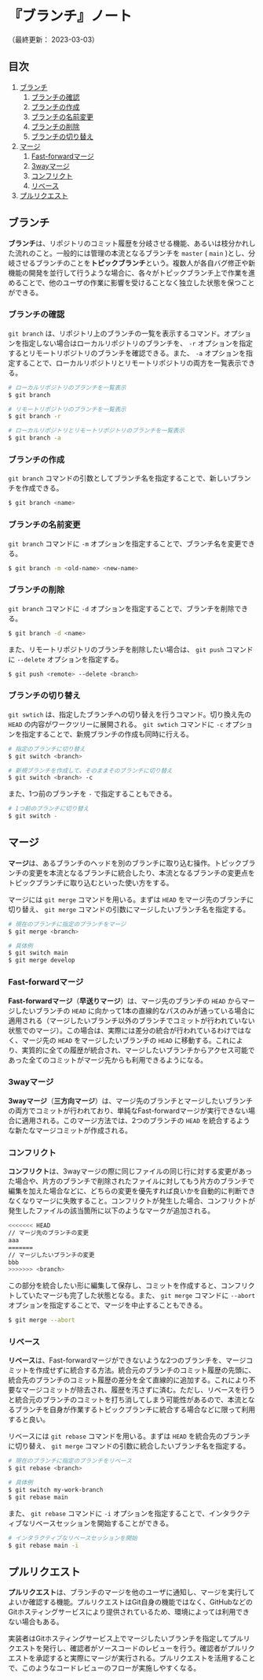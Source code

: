 # 『ブランチ』ノート

（最終更新： 2023-03-03）


## 目次

1. [ブランチ](#ブランチ)
	1. [ブランチの確認](#ブランチの確認)
	1. [ブランチの作成](#ブランチの作成)
	1. [ブランチの名前変更](#ブランチの名前変更)
	1. [ブランチの削除](#ブランチの削除)
	1. [ブランチの切り替え](#ブランチの切り替え)
1. [マージ](#マージ)
	1. [Fast-forwardマージ](#fast-forwardマージ)
	1. [3wayマージ](#3wayマージ)
	1. [コンフリクト](#コンフリクト)
	1. [リベース](#リベース)
1. [プルリクエスト](#プルリクエスト)


## ブランチ

**ブランチ**は、リポジトリのコミット履歴を分岐させる機能、あるいは枝分かれした流れのこと。一般的には管理の本流となるブランチを `master` ( `main` )とし、分岐させるブランチのことを**トピックブランチ**という。複数人が各自バグ修正や新機能の開発を並行して行うような場合に、各々がトピックブランチ上で作業を進めることで、他のユーザの作業に影響を受けることなく独立した状態を保つことができる。

### ブランチの確認

`git branch` は、リポジトリ上のブランチの一覧を表示するコマンド。オプションを指定しない場合はローカルリポジトリのブランチを、 `-r` オプションを指定するとリモートリポジトリのブランチを確認できる。また、 `-a` オプションを指定することで、ローカルリポジトリとリモートリポジトリの両方を一覧表示できる。

```sh
# ローカルリポジトリのブランチを一覧表示
$ git branch

# リモートリポジトリのブランチを一覧表示
$ git branch -r

# ローカルリポジトリとリモートリポジトリのブランチを一覧表示
$ git branch -a
```

### ブランチの作成

`git branch` コマンドの引数としてブランチ名を指定することで、新しいブランチを作成できる。

```sh
$ git branch <name>
```

### ブランチの名前変更

`git branch` コマンドに `-m` オプションを指定することで、ブランチ名を変更できる。

```sh
$ git branch -m <old-name> <new-name>
```

### ブランチの削除

`git branch` コマンドに `-d` オプションを指定することで、ブランチを削除できる。

```sh
$ git branch -d <name>
```

また、リモートリポジトリのブランチを削除したい場合は、 `git push` コマンドに `--delete` オプションを指定する。

```sh
$ git push <remote> --delete <branch>
```

### ブランチの切り替え

`git swtich` は、指定したブランチへの切り替えを行うコマンド。切り換え先の `HEAD` の内容がワークツリーに展開される。 `git swtich` コマンドに `-c` オプションを指定することで、新規ブランチの作成も同時に行える。

```sh
# 指定のブランチに切り替え
$ git switch <branch>

# 新規ブランチを作成して、そのままそのブランチに切り替え
$ git switch <branch> -c
```

また、1つ前のブランチを `-` で指定することもできる。

```sh
# 1つ前のブランチに切り替え
$ git switch -
```


## マージ

**マージ**は、あるブランチのヘッドを別のブランチに取り込む操作。トピックブランチの変更を本流となるブランチに統合したり、本流となるブランチの変更点をトピックブランチに取り込むといった使い方をする。

マージには `git merge` コマンドを用いる。まずは `HEAD` をマージ先のブランチに切り替え、 `git merge` コマンドの引数にマージしたいブランチ名を指定する。

```sh
# 現在のブランチに指定のブランチをマージ
$ git merge <branch>

# 具体例
$ git switch main
$ git merge develop
```

### Fast-forwardマージ

**Fast-forwardマージ**（**早送りマージ**）は、マージ先のブランチの `HEAD` からマージしたいブランチの `HEAD` に向かって1本の直線的なパスのみが通っている場合に適用される（マージしたいブランチ以外のブランチでコミットが行われていない状態でのマージ）。この場合は、実際には差分の統合が行われているわけではなく、マージ先の `HEAD` をマージしたいブランチの `HEAD` に移動する。これにより、実質的に全ての履歴が統合され、マージしたいブランチからアクセス可能であった全てのコミットがマージ先からも利用できるようになる。

### 3wayマージ

**3wayマージ**（**三方向マージ**）は、マージ先のブランチとマージしたいブランチの両方でコミットが行われており、単純なFast-forwardマージが実行できない場合に適用される。このマージ方法では、2つのブランチの `HEAD` を統合するような新たなマージコミットが作成される。

### コンフリクト

**コンフリクト**は、3wayマージの際に同じファイルの同じ行に対する変更があった場合や、片方のブランチで削除されたファイルに対してもう片方のブランチで編集を加えた場合などに、どちらの変更を優先すれば良いかを自動的に判断できなくなりマージに失敗すること。コンフリクトが発生した場合、コンフリクトが発生したファイルの該当箇所に以下のようなマークが追加される。

```sh
<<<<<<< HEAD
// マージ先のブランチの変更
aaa
=======
// マージしたいブランチの変更
bbb
>>>>>>> <branch>
```

この部分を統合したい形に編集して保存し、コミットを作成すると、コンフリクトしていたマージも完了した状態となる。また、 `git merge` コマンドに `--abort` オプションを指定することで、マージを中止することもできる。

```sh
$ git merge --abort
```

### リベース

**リベース**は、Fast-forwardマージができないような2つのブランチを、マージコミットを作成せずに統合する方法。統合元のブランチのコミット履歴の先頭に、統合先のブランチのコミット履歴の差分を全て直線的に追加する。これにより不要なマージコミットが除去され、履歴を汚さずに済む。ただし、リベースを行うと統合元のブランチのコミットを打ち消してしまう可能性があるので、本流となるブランチを自身が作業するトピックブランチに統合する場合などに限って利用すると良い。

リベースには `git rebase` コマンドを用いる。まずは `HEAD` を統合先のブランチに切り替え、 `git merge` コマンドの引数に統合したいブランチ名を指定する。

```sh
# 現在のブランチに指定のブランチをリベース
$ git rebase <branch>

# 具体例
$ git switch my-work-branch
$ git rebase main
```

また、 `git rebase` コマンドに `-i` オプションを指定することで、インタラクティブなリベースセッションを開始することができる。

```sh
# インタラクティブなリベースセッションを開始
$ git rebase main -i
```


## プルリクエスト

**プルリクエスト**は、ブランチのマージを他のユーザに通知し、マージを実行してよいか確認する機能。プルリクエストはGit自身の機能ではなく、GitHubなどのGitホスティングサービスにより提供されているため、環境によっては利用できない場合もある。

実装者はGitホスティングサービス上でマージしたいブランチを指定してプルリクエストを発行し、確認者がソースコードのレビューを行う。確認者がプルリクエストを承認すると実際にマージが実行される。プルリクエストを活用することで、このようなコードレビューのフローが実施しやすくなる。
